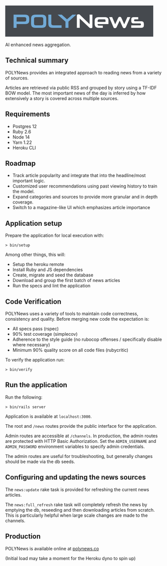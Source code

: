 ![](logo.png)

AI enhanced news aggregation.


## Technical summary
POLYNews provides an integrated approach to reading news from a variety of
sources.

Articles are retrieved via public RSS and grouped by story using a TF-IDF BOW
model. The most important news of the day is inferred by how extensively a
story is covered across multiple sources.


## Requirements
- Postgres 12
- Ruby 2.6
- Node 14
- Yarn 1.22
- Heroku CLI


## Roadmap
- Track article popularity and integrate that into the headline/most important logic.
- Customized user recommendations using past viewing history to train the model.
- Expand categories and sources to provide more granular and in depth coverage.
- Switch to a magazine-like UI which emphasizes article importance


## Application setup
Prepare the application for local execution with:
```
> bin/setup
```

Among other things, this will:
- Setup the heroku remote
- Install Ruby and JS dependencies
- Create, migrate and seed the database
- Download and group the first batch of news articles
- Run the specs and lint the application


## Code Verification
POLYNews uses a variety of tools to maintain code correctness, consistency
and quality. Before merging new code the expectation is:
- All specs pass (rspec)
- 90% test coverage (simplecov)
- Adherence to the style guide (no rubocop offenses / specifically disable where necessary)
- Minimum 90% quality score on all code files (rubycritic)

To verify the application run:
```
> bin/verify
```


## Run the application
Run the following:
```
> bin/rails server
```

Application is available at `localhost:3000`.

The root and `/news` routes provide the public interface for the application.

Admin routes are accessible at `/channels`. In production, the admin routes are
protected with HTTP Basic Authorization. Set the `ADMIN_USERNAME` and
`ADMIN_PASSWORD` environment variables to specify admin credentials.

The admin routes are useful for troubleshooting, but generally changes should be
made via the db seeds.


## Configuring and updating the news sources
The `news:update` rake task is provided for refreshing the current news articles.

The `news:full_refresh` rake task will completely refresh the news by emptying 
the db, reseeding and then downloading articles from scratch. This is particularly
helpful when large scale changes are made to the channels.


## Production
POLYNews is available online at [polynews.co](http://polynews.co)

(Initial load may take a moment for the Heroku dyno to spin up)
